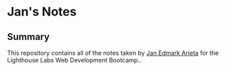 # Jan's Notes

## Summary

This repository contains all of the notes taken by [Jan Edmark Arieta](https://github.com/struggleBug09) for the Lighthouse Labs Web Development Bootcamp.. 
